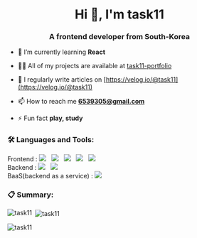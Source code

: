 <h1 align="center">Hi 👋, I'm task11</h1>
<h3 align="center">A frontend developer from South-Korea</h3>

- 🌱 I’m currently learning **React**

- 👨‍💻 All of my projects are available at [task11-portfolio](https://task11.github.io/portfolio-javascript-frontend/)

- 📝 I regularly write articles on [https://velog.io/@task11](https://velog.io/@task11)

- 📫 How to reach me **6539305@gmail.com**

- ⚡ Fun fact **play, study**

<h3 align="left"> 🛠 Languages and Tools:</h3>

<p>
<span> Frontend :</span>
<img src="https://img.shields.io/badge/HTML5-E34F26?style=flat-square&logo=HTML5&logoColor=white"/></a> &nbsp
<img src="https://img.shields.io/badge/CSS3-1572B6?style=flat-square&logo=CSS3&logoColor=white"/></a> &nbsp
<img src="https://img.shields.io/badge/JavaScript-F7DF1E?style=flat-square&logo=JavaScript&logoColor=white"/></a> &nbsp
<img src="https://img.shields.io/badge/TypeScript-3178C6?style=flat-square&logo=TypeScript&logoColor=white"/></a> &nbsp
<img src="https://img.shields.io/badge/React-61DAFB?style=flat-square&logo=React&logoColor=white"/></a> &nbsp
<br>
<span> Backend :</span>
<img src="https://img.shields.io/badge/Node.js-339933?style=flat-square&logo=Node.js&logoColor=white"/></a> &nbsp
<img src="https://img.shields.io/badge/GraphQL-E10098?style=flat-square&logo=GraphQL&logoColor=white"/></a> &nbsp
<br>
<span> BaaS(backend as a service) :</span>
<img src="https://img.shields.io/badge/Firebase-FF7139?style=flat-square&logo=Firebase&logoColor=white"/></a> &nbsp


<h3 align="left"> 📋 Summary:</h3>

<p><img align="left" src="https://github-readme-stats.vercel.app/api/top-langs?username=task11&show_icons=true&locale=en&layout=compact" alt="task11" /></p>

<p>&nbsp;<img align="center" src="https://github-readme-stats.vercel.app/api?username=task11&show_icons=true&locale=en" alt="task11" /></p>

<p><img align="center" src="https://github-readme-streak-stats.herokuapp.com/?user=task11&" alt="task11" /></p>

